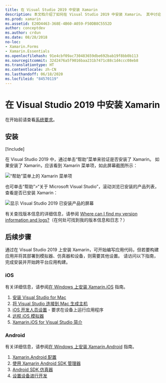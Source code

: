 ```yaml
---
title: 在 Visual Studio 2019 中安装 Xamarin
description: 本文档介绍了如何在 Visual Studio 2019 中安装 Xamarin。 其中讨论了相关要求、安装过程以及如何验证安装。
ms.prod: xamarin
ms.assetid: E20D4463-368E-4B60-A059-F50DB8C5552D
author: conceptdev
ms.author: crdun
ms.date: 08/28/2018
no-loc:
- Xamarin.Forms
- Xamarin.Essentials
ms.openlocfilehash: 91e4cbf09ac730483659dbe692bab19f8bb0b113
ms.sourcegitcommit: 32d2476a5f9016baa231b7471c88c1d4ccc08eb8
ms.translationtype: HT
ms.contentlocale: zh-CN
ms.lasthandoff: 06/18/2020
ms.locfileid: "84570119"
---
```

# <a name="installing-xamarin-in-visual-studio-2019"></a>在 Visual Studio 2019 中安装 Xamarin

<a name="requirements"></a>

在开始前请查看[系统要求](~/cross-platform/get-started/requirements.md)。

## <a name="installation"></a>安装

[!include[](~/cross-platform/includes/install-xamarin-windows-2019.md)]

在 Visual Studio 2019 中，通过单击“帮助”菜单来验证是否安装了 Xamarin。 如果安装了 Xamarin，应该看到 Xamarin 菜单项，如此屏幕截图所示：

![“帮助”菜单上的 Xamarin 菜单项](windows-images/12-xamarin-menu-item.png "“帮助”菜单上的 Xamarin 菜单项")

也可单击“帮助”>“关于 Microsoft Visual Studio”，滚动浏览已安装的产品列表，查看是否已安装 Xamarin：

![显示 Visual Studio 2019 已安装产品的屏幕](windows-images/13-xamarin-is-installed.png "显示 Visual Studio 2019 已安装产品的屏幕")

有关查找版本信息的详细信息，请参阅 [Where can I find my version information and logs?](~/cross-platform/troubleshooting/questions/version-logs.md)（在何处可找到我的版本信息和日志？）

## <a name="next-steps"></a>后续步骤

通过在 Visual Studio 2019 上安装 Xamarin，可开始编写应用代码，但若要构建应用并将其部署到模拟器、仿真器和设备，则需要其他设置。 请访问以下指南，完成安装并开始跨平台应用构建。

### <a name="ios"></a>iOS

有关详细信息，请参阅[在 Windows 上安装 Xamarin.iOS](~/ios/get-started/installation/windows/index.md) 指南。

1. [安装 Visual Studio for Mac](https://docs.microsoft.com/visualstudio/mac/installation)
2. [将 Visual Studio 连接到 Mac 生成主机](~/ios/get-started/installation/windows/connecting-to-mac/index.md)
3. [iOS 开发人员设置](~/ios/get-started/installation/device-provisioning/index.md) - 要求在设备上运行应用程序
4. [远程 iOS 模拟器](~/tools/ios-simulator/index.md)
5. [Xamarin.iOS for Visual Studio 简介](~/ios/get-started/installation/windows/introduction-to-xamarin-ios-for-visual-studio.md)

### <a name="android"></a>Android

有关详细信息，请参阅[在 Windows 上安装 Xamarin.Android](~/android/get-started/installation/windows.md) 指南。

1. [Xamarin.Android 配置](~/android/get-started/installation/windows.md#configuration)
2. [使用 Xamarin Android SDK 管理器](~/android/get-started/installation/android-sdk.md?ide=vs)
3. [Android SDK 仿真器](~/android/get-started/installation/android-emulator/index.md)
4. [设置设备进行开发](~/android/get-started/installation/set-up-device-for-development.md)
